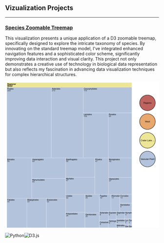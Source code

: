 ## Vizualization Projects
---

### [Species Zoomable Treemap](https://apps-fall.ischool.berkeley.edu/~arshiasharma/w209/final/species/)
 
This visualization presents a unique application of a D3 zoomable treemap, specifically designed to explore the intricate taxonomy of species. By innovating on the standard treemap model, I've integrated enhanced navigation features and a sophisticated color scheme, significantly improving data interaction and visual clarity. This project not only demonstrates a creative use of technology in biological data representation but also reflects my fascination in advancing data visualization techniques for complex hierarchical structures.


 

<img src="images/tree-diagram.png?raw=true"/>

![Python](https://img.shields.io/badge/python-3670A0?style=for-the-badge&logo=python&logoColor=ffdd54)![D3.js](https://a11ybadges.com/badge?logo=d3dotjs)

